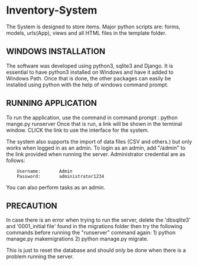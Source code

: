# Inventory-System

The System is designed to store items. Major python scripts are: forms, models, urls(App), views and all HTML files in the template folder.

WINDOWS INSTALLATION
---------------------
The software was developed using python3, sqlite3 and Django. It is essential to have python3 installed on Windows and have it added to Windows Path. Once that is done, the other packages can easily be installed using python with the help of windows command prompt.

RUNNING APPLICATION
--------------------
To run the application, use the command in command prompt :
        python mange.py runserver
Once that is run, a link will be shown in the terminal window. CLICK the link to use the interface for the system.

The system also supports the import of data files (CSV and others.) but only works when logged in as an admin. To login as an admin, add "/admin" to the link provided when running the server.
Administrator credential are as follows:
        
        Username:       Admin
        Password:       administrator1234
        
You can also perform tasks as an admin.

PRECAUTION
-----------------
In case there is an error when trying to run the server, delete the 'dbsqlite3' and '0001_initial file' found in the migrations folder then  try the following commands before running the "runserver" command again:
        1) python manage.py makemigrations
        2) python manage.py migrate.

This is just to reset the database and should only be done when there is a problem running the server.
